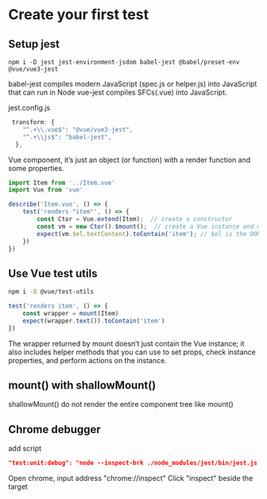 # Create your first test


## Setup jest
```setup
npm i -D jest jest-environment-jsdom babel-jest @babel/preset-env @vue/vue3-jest
```

babel-jest compiles modern JavaScript (spec.js or helper.js) into JavaScript that can run in Node
vue-jest compiles SFCs(.vue) into JavaScript.

jest.config.js
```js
 transform: {
    "^.+\\.vue$": "@vue/vue3-jest",
    "^.+\\js$": "babel-jest",
  },
```

Vue component, it’s just an object (or function) with a
render function and some properties.

```js
import Item from '../Item.vue'
import Vue from 'vue'

describe('Item.vue', () => {
    test('renders "item"', () => {
        const Ctor = Vue.extend(Item);  // create a constructor 
        const vm = new Ctor().$mount();  // create a Vue instance and mount it, create DOM elements
        expect(vm.$el.textContent).toContain('item'); // $el is the DOM elements 
    })
})
```

## Use Vue test utils
```sh
npm i -D @vue/test-utils
```

```js
test('renders item', () => {
    const wrapper = mount(Item)
    expect(wrapper.text()).toContain('item')
})
```
The wrapper returned by mount doesn’t just contain the Vue instance; it
also includes helper methods that you can use to set props, check instance properties,
and perform actions on the instance.

## mount() with shallowMount()
shallowMount() do not render the entire component tree like mount()


## Chrome debugger
add script
```json
"test:unit:debug": "node --inspect-brk ./node_modules/jest/bin/jest.js --runInBand"
```
Open chrome, input address "chrome://inspect"
Click "inspect" beside the target 
